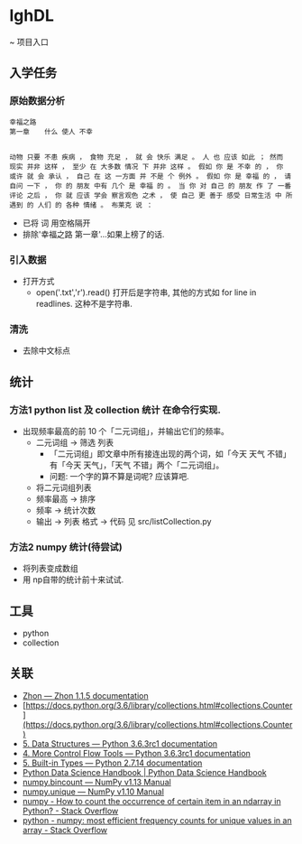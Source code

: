 # lghDL
~ 项目入口

## 入学任务
### 原始数据分析
```
幸福之路
第一章 　 什么 使人 不幸


动物 只要 不患 疾病 ， 食物 充足 ， 就 会 快乐 满足 。 人 也 应该 如此 ； 然而 现实 并非 这样 ， 至少 在 大多数 情况 下 并非 这样 。 假如 你 是 不幸 的 ， 你 或许 就 会 承认 ， 自己 在 这 一方面 并 不是 个 例外 。 假如 你 是 幸福 的 ， 请 自问 一下 ， 你 的 朋友 中有 几个 是 幸福 的 。 当 你 对 自己 的 朋友 作 了 一番 评论 之后 ， 你 就 应该 学会 察言观色 之术 ， 使 自己 更 善于 感受 日常生活 中 所 遇到 的 人们 的 各种 情绪 。 布莱克 说 ：
```

- 已将 词 用空格隔开
- 排除'幸福之路 第一章'...如果上榜了的话. 

### 引入数据
- 打开方式
    - open('.txt','r').read() 打开后是字符串, 其他的方式如 for line in readlines. 这种不是字符串.

### 清洗
- 去除中文标点

## 统计
### 方法1 python list 及 collection 统计 在命令行实现. 
- 出现频率最高的前 10 个「二元词组」，并输出它们的频率。
    + 二元词组 -> 筛选 列表
        + 「二元词组」即文章中所有接连出现的两个词，如「今天 天气 不错」有「今天 天气」，「天气 不错」两个「二元词组」。
        + 问题: 一个字的算不算是词呢? 应该算吧.
    + 将二元词组列表
    + 频率最高 -> 排序 
    + 频率 -> 统计次数
    + 输出 -> 列表 格式
-> 代码 见 src/listCollection.py

### 方法2 numpy 统计(待尝试)
- 将列表变成数组
- 用 np自带的统计前十来试试. 


## 工具
- python 
- collection



## 关联
- [Zhon — Zhon 1.1.5 documentation](http://zhon.readthedocs.io/en/latest/)
- [https://docs.python.org/3.6/library/collections.html#collections.Counter](https://docs.python.org/3.6/library/collections.html#collections.Counter)
- [5. Data Structures — Python 3.6.3rc1 documentation](https://docs.python.org/3/tutorial/datastructures.html#)
- [4. More Control Flow Tools — Python 3.6.3rc1 documentation](https://docs.python.org/3/tutorial/controlflow.html)
- [5. Built-in Types — Python 2.7.14 documentation](https://docs.python.org/2/library/stdtypes.html)
- [Python Data Science Handbook | Python Data Science Handbook](https://jakevdp.github.io/PythonDataScienceHandbook/index.html)
- [numpy.bincount — NumPy v1.13 Manual](https://docs.scipy.org/doc/numpy/reference/generated/numpy.bincount.html)
- [numpy.unique — NumPy v1.10 Manual](https://docs.scipy.org/doc/numpy-1.10.1/reference/generated/numpy.unique.html)
- [numpy - How to count the occurrence of certain item in an ndarray in Python? - Stack Overflow](https://stackoverflow.com/questions/28663856/how-to-count-the-occurrence-of-certain-item-in-an-ndarray-in-python)
- [python - numpy: most efficient frequency counts for unique values in an array - Stack Overflow](https://stackoverflow.com/questions/10741346/numpy-most-efficient-frequency-counts-for-unique-values-in-an-array)
